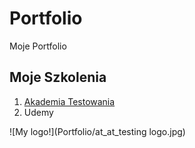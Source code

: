 # Portfolio
Moje Portfolio

## Moje Szkolenia 
1. [Akademia Testowania](https://testuj.pl/) <br>
2. Udemy 

![My logo!](Portfolio/at_at_testing logo.jpg)

